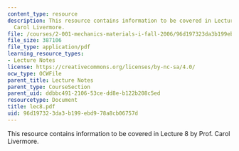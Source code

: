 ```yaml
---
content_type: resource
description: This resource contains information to be covered in Lecture 8 by Prof.
  Carol Livermore.
file: /courses/2-001-mechanics-materials-i-fall-2006/96d197323da3b199ebd978a8cb06757d_lec8.pdf
file_size: 387106
file_type: application/pdf
learning_resource_types:
- Lecture Notes
license: https://creativecommons.org/licenses/by-nc-sa/4.0/
ocw_type: OCWFile
parent_title: Lecture Notes
parent_type: CourseSection
parent_uid: ddbbc491-2106-53ce-dd8e-b122b208c5ed
resourcetype: Document
title: lec8.pdf
uid: 96d19732-3da3-b199-ebd9-78a8cb06757d
---
```

This resource contains information to be covered in Lecture 8 by Prof. Carol Livermore.